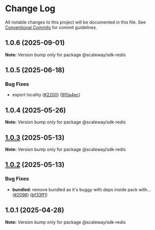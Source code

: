 # Change Log

All notable changes to this project will be documented in this file.
See [Conventional Commits](https://conventionalcommits.org) for commit guidelines.

## 1.0.6 (2025-09-01)

**Note:** Version bump only for package @scaleway/sdk-redis

## 1.0.5 (2025-06-18)

### Bug Fixes

- export locality ([#2200](https://github.com/scaleway/scaleway-sdk-js/issues/2200)) ([9f0a4ec](https://github.com/scaleway/scaleway-sdk-js/commit/9f0a4ec19e377cd90c5829604467c09a2088a38c))

## 1.0.4 (2025-05-26)

**Note:** Version bump only for package @scaleway/sdk-redis

## [1.0.3](https://github.com/scaleway/scaleway-sdk-js/compare/@scaleway/sdk-redis@1.0.2...@scaleway/sdk-redis@1.0.3) (2025-05-13)

**Note:** Version bump only for package @scaleway/sdk-redis

## [1.0.2](https://github.com/scaleway/scaleway-sdk-js/compare/@scaleway/sdk-redis@1.0.1...@scaleway/sdk-redis@1.0.2) (2025-05-13)

### Bug Fixes

- **bundled:** remove bundled as it's buggy with deps inside pack with… ([#2096](https://github.com/scaleway/scaleway-sdk-js/issues/2096)) ([bf33ff1](https://github.com/scaleway/scaleway-sdk-js/commit/bf33ff1f9cdd951add94817dac27239c86ef5437))

## 1.0.1 (2025-04-28)

**Note:** Version bump only for package @scaleway/sdk-redis
